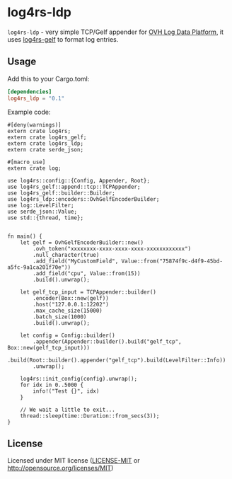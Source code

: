 # log4rs-ldp

`log4rs-ldp` - very simple TCP/Gelf appender for [OVH Log Data Platform](https://www.ovh.com/fr/data-platforms/logs), 
it uses [log4rs-gelf](https://github.com/cdumay/log4rs-gelf) to format log entries.

## Usage

Add this to your Cargo.toml:

```toml
[dependencies]
log4rs_ldp = "0.1"
```

Example code:

```rust,no_run
#[deny(warnings)]
extern crate log4rs;
extern crate log4rs_gelf;
extern crate log4rs_ldp;
extern crate serde_json;

#[macro_use]
extern crate log;

use log4rs::config::{Config, Appender, Root};
use log4rs_gelf::append::tcp::TCPAppender;
use log4rs_gelf::builder::Builder;
use log4rs_ldp::encoders::OvhGelfEncoderBuilder;
use log::LevelFilter;
use serde_json::Value;
use std::{thread, time};


fn main() {
    let gelf = OvhGelfEncoderBuilder::new()
        .ovh_token("xxxxxxxx-xxxx-xxxx-xxxx-xxxxxxxxxxxx")
        .null_character(true)
        .add_field("MyCustomField", Value::from("75874f9c-d4f9-45bd-a5fc-9a1ca201f70e"))
        .add_field("cpu", Value::from(15))
        .build().unwrap();

    let gelf_tcp_input = TCPAppender::builder()
        .encoder(Box::new(gelf))
        .host("127.0.0.1:12202")
        .max_cache_size(15000)
        .batch_size(1000)
        .build().unwrap();

    let config = Config::builder()
        .appender(Appender::builder().build("gelf_tcp", Box::new(gelf_tcp_input)))
        .build(Root::builder().appender("gelf_tcp").build(LevelFilter::Info))
        .unwrap();

    log4rs::init_config(config).unwrap();
    for idx in 0..5000 {
        info!("Test {}", idx)
    }

    // We wait a little to exit...
    thread::sleep(time::Duration::from_secs(3));
}
```

## License

Licensed under MIT license ([LICENSE-MIT](LICENSE) or http://opensource.org/licenses/MIT)
